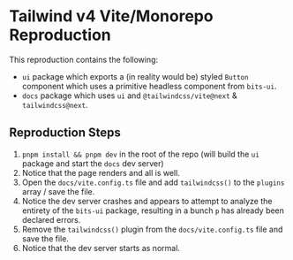 # Tailwind v4 Vite/Monorepo Reproduction

This reproduction contains the following:
- `ui` package which exports a (in reality would be) styled `Button` component which uses a primitive headless component from `bits-ui`.
- `docs` package which uses `ui` and `@tailwindcss/vite@next` & `tailwindcss@next`.

## Reproduction Steps

1. `pnpm install && pnpm dev` in the root of the repo (will build the `ui` package and start the `docs` dev server)
2. Notice that the page renders and all is well.
3. Open the `docs/vite.config.ts` file and add `tailwindcss()` to the `plugins` array / save the file.
4. Notice the dev server crashes and appears to attempt to analyze the entirety of the `bits-ui` package, resulting in a bunch `p` has already been declared errors.
5. Remove the `tailwindcss()` plugin from the `docs/vite.config.ts` file and save the file.
6. Notice that the dev server starts as normal.